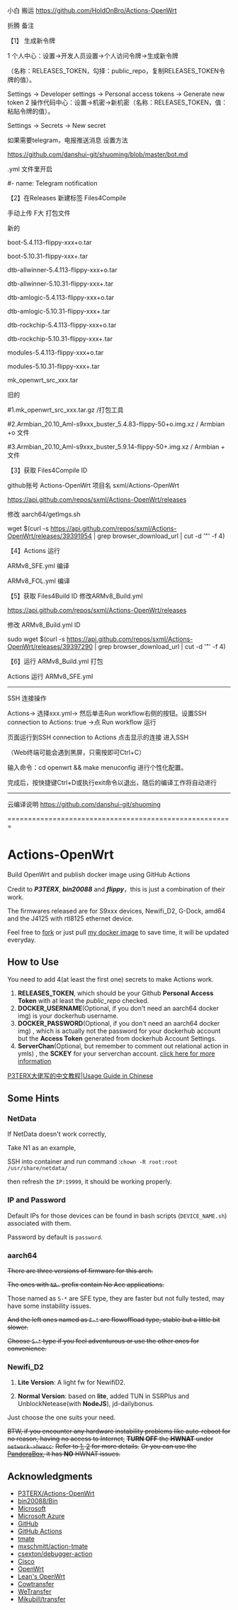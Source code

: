 

小白 搬运  https://github.com/HoldOnBro/Actions-OpenWrt

折腾 备注

【1】 生成新令牌

1 个人中心：设置→开发人员设置→个人访问令牌→生成新令牌

（名称：RELEASES_TOKEN，勾择：public_repo，复制RELEASES_TOKEN令牌的值）。

Settings → Developer settings → Personal access tokens → Generate new token
2 操作代码中心：设置→机密→新机密（名称：RELEASES_TOKEN，值：粘贴令牌的值）。

Settings → Secrets → New secret

如果需要telegram，电报推送消息 设置方法

https://github.com/danshui-git/shuoming/blob/master/bot.md

.yml 文件里开启

#- name: Telegram notification

【2】在Releases 新建标签 Files4Compile

手动上传 F大 打包文件

新的

boot-5.4.113-flippy-xxx+o.tar

boot-5.10.31-flippy-xxx+.tar

dtb-allwinner-5.4.113-flippy-xxx+o.tar

dtb-allwinner-5.10.31-flippy-xxx+.tar

dtb-amlogic-5.4.113-flippy-xxx+o.tar

dtb-amlogic-5.10.31-flippy-xxx+.tar

dtb-rockchip-5.4.113-flippy-xxx+o.tar

dtb-rockchip-5.10.31-flippy-xxx+.tar

modules-5.4.113-flippy-xxx+o.tar

modules-5.10.31-flippy-xxx+.tar

mk_openwrt_src_xxx.tar

旧的

#1.mk_openwrt_src_xxx.tar.gz /打包工具

#2.Armbian_20.10_Aml-s9xxx_buster_5.4.83-flippy-50+o.img.xz / Armbian +o 文件

#3.Armbian_20.10_Aml-s9xxx_buster_5.9.14-flippy-50+.img.xz / Armbian + 文件

【3】获取 Files4Compile ID

github账号 Actions-OpenWrt 项目名 sxml/Actions-OpenWrt

https://api.github.com/repos/sxml/Actions-OpenWrt/releases

修改 aarch64/getImgs.sh

wget $(curl -s https://api.github.com/repos/sxml/Actions-OpenWrt/releases/39391954 | grep browser_download_url | cut -d '"' -f 4)

【4】Actions 运行

ARMv8_SFE.yml 编译

ARMv8_FOL.yml 编译

【5】获取 Files4Build ID 修改ARMv8_Build.yml

https://api.github.com/repos/sxml/Actions-OpenWrt/releases

修改 ARMv8_Build.yml ID

sudo wget $(curl -s https://api.github.com/repos/sxml/Actions-OpenWrt/releases/39397290 | grep browser_download_url | cut -d '"' -f 4)

【6】运行 ARMv8_Build.yml 打包

Actions 运行 ARMv8_SFE.yml

--------------------------------------------------------------------------------------

SSH 连接操作

Actions→ 选择xxx.yml→ 然后单击Run workflow右侧的按钮。设置SSH connection to Actions: true →点 Run workflow 运行

页面运行到SSH connection to Actions 点击显示的连接 进入SSH

（Web终端可能会遇到黑屏，只需按即可Ctrl+C）

输入命令：cd openwrt && make menuconfig 进行个性化配置。

完成后，按快捷键Ctrl+D或执行exit命令以退出，随后的编译工作将自动进行

--------------------------------------------------------------------------------------

云编译说明 https://github.com/danshui-git/shuoming


=======================================================
# Actions-OpenWrt

Build OpenWrt and publish docker image using GitHub Actions

Credit to ***P3TERX***, ***bin20088*** and ***flippy***，this is just a combination of their work.

The firmwares released are for S9xxx devices, Newifi_D2, G-Dock, amd64 and the J4125 with rtl8125 ethernet device.

Feel free to [fork](https://github.com/HoldOnBro/Actions-OpenWrt/generate) or just pull [my docker image](https://hub.docker.com/r/minirailgun/openwrt-aarch64/tags) to save time, it will be updated everyday.

## How to Use

You need to add 4(at least the first one) secrets to make Actions work.

1. **RELEASES_TOKEN**, which should be your Github **Personal Access Token** with at least the *public_repo* checked.
2. **DOCKER_USERNAME**(Optional, if you don't need an aarch64 docker img) is your dockerhub username.
3. **DOCKER_PASSWORD**(Optional, if you don't need an aarch64 docker img) , which is actually not the password for your dockerhub account but the **Access Token** generated from dockerhub Account Settings.
4. **ServerChan**(Optional, but remember to comment out relational action in ymls) , the **SCKEY** for your serverchan account. [click here for more information](http://sc.ftqq.com/3.version)

[P3TERX大佬写的中文教程|Usage Guide in Chinese](https://p3terx.com/archives/build-openwrt-with-github-actions.html)


## Some Hints

### NetData
  If NetData doesn't work correctly,

  Take N1 as an example,

  SSH into container and run command :``chown -R root:root /usr/share/netdata/``

  then refresh the ``IP:19999``, it should be working properly.

### IP and Password
  Default IPs for those devices can be found in bash scripts (``DEVICE_NAME.sh``) associated with them.
  
  Password by default is ``password``.
  
### aarch64
~~There are three versions of firmware for this arch.~~
  
~~The ones with ``NA-`` prefix contain No Acc applications.~~
  
  Those named as ``S-*`` are SFE type, they are faster but not fully tested, may have some instability issues.
  
~~And the left ones named as ``F-*`` are flowoffload type, stable but a little bit slower.~~
  
~~Choose ``S-*`` type if you feel adventurous or use the other ones for convenience.~~

### Newifi_D2
  
  1. **Lite Version**: A light fw for NewifiD2.
  
  2. **Normal Version**: based on **lite**, added TUN in SSRPlus and UnblockNetease(with **NodeJS**), jd-dailybonus.
  
  Just choose the one suits your need.
  
~~BTW, if you encounter any hardware instability problems like auto-reboot for no reason, having no access to Internet,~~
  ~~**TURN OFF** the **HWNAT** under ``network->hwacc``.~~
  ~~Refer to [1](https://github.com/coolsnowwolf/lede/issues/4531), [2](https://github.com/openwrt/openwrt/pull/1916) for more details.~~
  ~~Or you can use the [PandoraBox](http://downloads.pangubox.com:6380/), it has **NO** HWNAT issues.~~

## Acknowledgments

- [P3TERX/Actions-OpenWrt](https://github.com/P3TERX/Actions-OpenWrt)
- [bin20088/Bin](https://github.com/bin20088/Bin)
- [Microsoft](https://www.microsoft.com)
- [Microsoft Azure](https://azure.microsoft.com)
- [GitHub](https://github.com)
- [GitHub Actions](https://github.com/features/actions)
- [tmate](https://github.com/tmate-io/tmate)
- [mxschmitt/action-tmate](https://github.com/mxschmitt/action-tmate)
- [csexton/debugger-action](https://github.com/csexton/debugger-action)
- [Cisco](https://www.cisco.com/)
- [OpenWrt](https://github.com/openwrt/openwrt)
- [Lean's OpenWrt](https://github.com/coolsnowwolf/lede)
- [Cowtransfer](https://cowtransfer.com)
- [WeTransfer](https://wetransfer.com/)
- [Mikubill/transfer](https://github.com/Mikubill/transfer)
